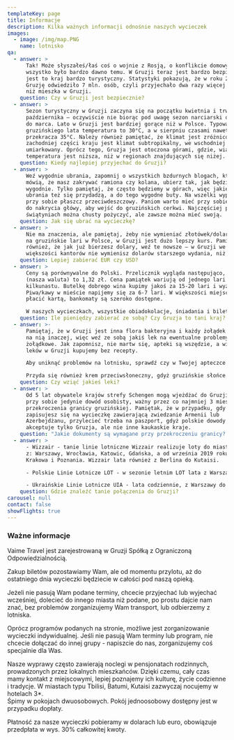 ```yaml
---
templateKey: page
title: Informacje
description: Kilka ważnych informacji odnośnie naszych wycieczek
images:
  - image: /img/map.PNG
    name: lotnisko
qa:
  - answer: >
      Tak! Może słyszałeś/łaś coś o wojnie z Rosją, o konflikcie domowym, ale to
      wszystko było bardzo dawno temu. W Gruzji teraz jest bardzo bezpiecznie i
      jest to kraj bardzo turystyczny. Statystyki pokazują, że w roku 2017
      Gruzję odwiedziło 7 mln. osób, czyli przyjechało dwa razy więcej ludzi,
      niż mieszka w Gruzji.
    question: Czy w Gruzji jest bezpiecznie?
  - answer: >
      Sezon turystyczny w Gruzji zaczyna się na początku kwietnia i trwa do
      października – oczywiście nie biorąc pod uwagę sezon narciarski od grudnia
      do marca. Lato w Gruzji jest bardziej gorące niż w Polsce. Typowa dla
      gruzińskiego lata temperatura to 30°C, a w sierpniu czasami nawet
      przekracza 35°C. Należy również pamiętać, że klimat jest zróżnicowany – w
      zachodniej części kraju jest klimat subtropikalny, we wschodniej suchy i
      umiarkowany. Oprócz tego, Gruzja jest otoczona górami, gdzie, wiadomo
      temperatura jest niższa, niż w regionach znajdujących się niżej.
    question: Kiedy najlepiej przyjechać do Gruzji?
  - answer: >
      Weź wygodnie ubrania, zapomnij o wszystkich bzdurnych blogach, które
      mówią, że masz zakrywać ramiona czy kolana, ubierz tak, jak będzie Ci
      wygodnie. Tylko pamiętaj, że często będziemy w górach, więc jakieś ciepłe
      ubrania też się przydadzą, a do tego wygodne buty. Na wszelki wypadek miej
      przy sobie płaszcz przeciwdeszczowy. Paniom warto mieć przy sobie chustę
      do nakrycia główy, aby wejść do gruzińskich cerkwi. Najczęściej przy
      świątyniach można chusty pożyczyć, ale zawsze można mieć swoją.
    question: Jak się ubrać na wycieczkę?
  - answer: >
      Nie ma znaczenia, ale pamiętaj, żeby nie wymieniać złotówek/dolarów/euro
      na gruzińskie lari w Polsce, w Gruzji jest dużo lepszy kurs. Pamiętaj
      również, że jak już bierzesz dolary, weź te nowsze – w Gruzji we
      większości kantorów nie wymienisz dolarów starszego wydania, niż rok 2011.
    question: Lepiej zabierać EUR czy USD?
  - answer: >
      Ceny są porównywalne do Polski. Przelicznik wygląda następująco, 1 lari
      (nasza waluta) to 1,32 zł. Cena pamiątek wariują od jednego lari do
      kilkunastu. Butelkę dobrego wina kupimy jakoś za 15-20 lari i wyżej.
      Piwa/kawy w mieście napijemy się za 6-7 lari. W większości miejsc można
      płacić kartą, bankomaty są szeroko dostępne. 

      W naszych wycieczkach, wszystkie obiadokolacje, śniadania i bilety wstępu do wszystkich obiektów zwiedzania są wliczone w cenę.
    question: Ile pieniędzy zabierać ze sobą? Czy Gruzja to tani kraj?
  - answer: >-
      Pamiętaj, że w Gruzji jest inna flora bakteryjna i każdy żołądek reaguje
      na nią inaczej, więc weź ze sobą jakiś lek na ewentualne problemy
      żołądkowe. Jak zapomnisz, nie martw się, apteki są wszędzie, a większość
      leków w Gruzji kupujemy bez recepty. 

      Aby uniknąć problemów na lotnisku, sprawdź czy w Twojej apteczce nie ma leków, zawierających kodeinę. Kodeina jest zaliczana w Gruzji do środków narkotycznych i jej wwóz do kraju, w dowolnej postaci, jest zakazany.

      Przyda się również krem przeciwsłoneczny, gdyż gruzińskie słońce czasem bywa za ostre, i nie tylko na plaży.
    question: Czy wziąć jakieś leki?
  - answer: >
      Od 5 lat obywatele krajów strefy Schengen mogą wjeżdżać do Gruzji mając
      przy sobie jedynie dowód osobisty, ważny przez co najmniej 3 mies. od daty
      przekroczenia granicy gruzińskiej. Pamiętak, że w przypadku, gdy
      zapisujesz się na wycieczkę zawierającą zwiedzanie Armenii lub
      Azerbejdżanu, przylecieć trzeba na paszport, gdyż polskie dowody osobiste
      akceptuje tylko Gruzja, ale nie inne kaukaskie kraje. 
    question: "Jakie dokumenty są wymagane przy przekroczeniu granicy? "
  - answer: >
      - Wizzair - tanie linie lotniczne Wizzair realizuje loty do miasta Kutaisi
      z: Warszawy, Wrocławia, Katowic, Gdańska, a od września 2019 roku już z
      Krakowa i Poznania. Wizzair lata również z Berlina do Kutaisi. 

      - Polskie Linie Lotnicze LOT - w sezonie letnim LOT lata z Warszawy do Tbilisi prawie codziennie! 

      - Ukraińskie Linie Lotnicze UIA - lata codziennie, z Warszawy do Tbilisi z przesiadką w Kijowie. Loty Ukraińskich Linii Lotniczych można znaleźć również z Krakowa do Tbilisi. 
    question: Gdzie znaleźć tanie połączenia do Gruzji?
carousel: null
contact: false
showFlights: true
---
```

### **Ważne informacje**

Vaime Travel jest zarejestrowaną w Gruzji Spółką z Ograniczoną Odpowiedzialnością.

Zakup biletów pozostawiamy Wam, ale od momentu przylotu, aż do ostatniego dnia wycieczki będziecie w całości pod naszą opieką.

Jeżeli nie pasują Wam podane terminy, chcecie przyjechać lub wyjechać wcześniej, dolecieć do innego miasta niż podane, po prostu dajcie nam znać, bez problemów zorganizujemy Wam transport, lub odbierzemy z lotniska.

Oprócz programów podanych na stronie, możliwe jest zorganizowanie wycieczki indywidualnej. Jeśli nie pasują Wam terminy lub program, nie chcecie dołączać do innej grupy - napiszcie do nas, zorganizujemy coś specjalnie dla Was.

Nasze wyprawy często zawierają noclegi  w pensjonatach rodzinnych, prowadzonych przez lokalnych mieszkańców. Dzięki czemu, cały czas mamy kontakt z miejscowymi, lepiej poznajemy ich kulturę, życie codzienne i tradycje. W miastach typu Tbilisi, Batumi, Kutaisi zazwyczaj nocujemy w hotelach 3*.\
Śpimy w pokojach dwuosobowych. Pokój jednoosobowy dostępny jest w przypadku dopłaty.

Płatność za nasze wycieczki pobieramy w dolarach lub euro, obowiązuje przedpłata w wys. 30% całkowitej kwoty.